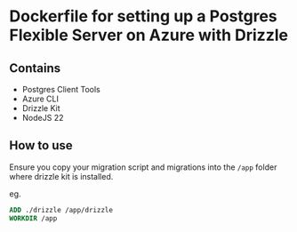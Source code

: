 # Dockerfile for setting up a Postgres Flexible Server on Azure with Drizzle

## Contains

- Postgres Client Tools
- Azure CLI
- Drizzle Kit
- NodeJS 22

## How to use

Ensure you copy your migration script and migrations into the `/app` folder where drizzle kit is installed.

eg.

```dockerfile
ADD ./drizzle /app/drizzle
WORKDIR /app
```